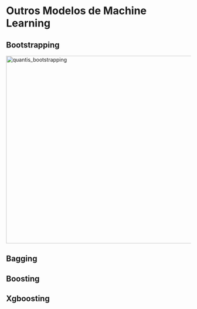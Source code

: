 # Outros Modelos de Machine Learning

## Bootstrapping

<img width="512" alt="quantis_bootstrapping" src="https://user-images.githubusercontent.com/32683908/235141392-2bf756a8-8714-40a1-8266-b45cbbed9414.png">


## Bagging


## Boosting


## Xgboosting
